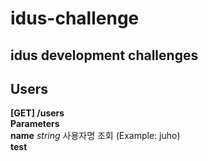 # idus-challenge
## idus development challenges

## Users

**[GET] /users**   
**Parameters**   
      **name**  *string* 사용자명 조회 (Example: juho)   
      **test**
